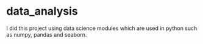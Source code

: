 # data_analysis
I did this project using data science modules which are used in python such as  numpy, pandas and seaborn. 
